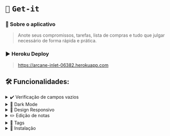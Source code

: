 # `📝` `Get-it`

### 📌 Sobre o aplicativo
>Anote seus compromissos, tarefas, lista de compras e tudo que julgar necessário de forma rápida e prática.

### ▶️ Heroku Deploy
> https://arcane-inlet-06382.herokuapp.com


## 🛠️ Funcionalidades:

<details>
  <summary>✔️ Verificação de campos vazios</summary>

  Nosso aplicativo garante que nenhum dos campos de título e conteúdo podem estar vazios, garantindo uma experiência melhor para o usuário

</details>

<details>
  <summary>🌙 Dark Mode</summary>
  Não gosta daquela luz branca muito forte? Sem problemas! Basta clicar no ícone da lua no canto superior direito.
</details>

<details>
    <summary>🚀 Design Responsivo</summary> 
    Nosso aplicativo se adequa as proporções da sua tela.
</details>

<details>
    <summary>✏️ Edição de notas</summary>
    Nosso aplicativo também permite que você edite as anotações já feitas em algum post it
</details>

<details>
    <summary>📌 Tags</summary>
    Você pode atribuir uma tag a qualquer anotação sua, facilitando a organização de suas anotações.
</details>

<details>
    <summary>🔧 Instalação</summary>
    Clone este repositório em seu computador e instale as bibliotecas necessárias utilizando o comando <code>pip install requirements.txt</code> em seu terminal.


## `⚠️` Licença:
- [MIT License](https://choosealicense.com/licenses/mit/)
